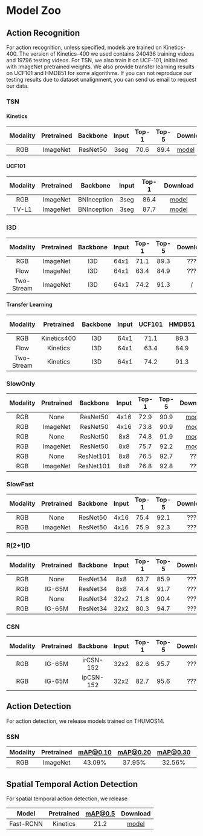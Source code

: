 # Model Zoo

## Action Recognition

For action recognition, unless specified, models are trained on Kinetics-400. The version of Kinetics-400 we used contains 240436 training videos and 19796 testing videos. For TSN, we also train it on UCF-101, initialized with ImageNet pretrained weights. We also provide transfer learning results on UCF101 and HMDB51 for some algorithms. If you can not reproduce our testing results due to dataset unalignment, you can send us email to request our data. 

### TSN

#### Kinetics

| Modality | Pretrained | Backbone | Input | Top-1 | Top-5 |                                                              Download                                                                    |
| :------: | :--------: | :---------: | :--------: | :------------------------------------: | :------------------------------------: | -------------------------------------- |
|    RGB   |  ImageNet  | ResNet50 | 3seg  | 70.6  |  89.4  | [model](https://open-mmlab.s3.ap-northeast-2.amazonaws.com/mmaction/models/ucf101/tsn_2d_rgb_bninception_seg3_f1s1_b32_g8-98160339.pth)  |


#### UCF101

| Modality | Pretrained | Backbone | Input | Top-1 |                                                              Download                                                                    |
| :------: | :--------: | :---------: | :--------: | :--------------------------------------------------------------------------------------------------------------------------------------: | :--------------------------------------------------------------------------------------------------------------------------------------: |
|    RGB   |  ImageNet  | BNInception | 3seg |  86.4    | [model](https://open-mmlab.s3.ap-northeast-2.amazonaws.com/mmaction/models/ucf101/tsn_2d_rgb_bninception_seg3_f1s1_b32_g8-98160339.pth)  |
|   TV-L1  |  ImageNet  | BNInception | 3seg |  87.7    | [model](https://open-mmlab.s3.ap-northeast-2.amazonaws.com/mmaction/models/ucf101/tsn_2d_flow_bninception_seg3_f1s1_b32_g8-151870b7.pth) |

### I3D

|  Modality  | Pretrained | Backbone | Input | Top-1 | Top-5 | Download |
| :--------: | :--------: | :------: | :---: | :---: | :---: | :------: |
|    RGB     |  ImageNet  |   I3D    | 64x1  | 71.1  | 89.3  |   ???    |
|    Flow    |  ImageNet  |   I3D    | 64x1  | 63.4  | 84.9  |   ???    |
| Two-Stream |  ImageNet  |   I3D    | 64x1  | 74.2  | 91.3  |    /     |

#### Transfer Learning

|  Modality  | Pretrained  | Backbone | Input | UCF101 | HMDB51 | Download (split1) |
| :--------: | :---------: | :------: | :---: | :----: | :----: | :---------------: |
|    RGB     | Kinetics400 |   I3D    | 64x1  |  71.1  |  89.3  |     ??? / ???     |
|    Flow    |  Kinetics   |   I3D    | 64x1  |  63.4  |  84.9  |     ??? / ???     |
| Two-Stream |  Kinetics   |   I3D    | 64x1  |  74.2  |  91.3  |         /         |

### SlowOnly

| Modality | Pretrained | Backbone | Input | Top-1 | Top-5 |                           Download                           |
| :------: | :--------: | :--------: | :--------: | :--------: | :----------------------------------------------------------------------------------------------------------------------------------------------------------: | :----------------------------------------------------------------------------------------------------------------------------------------------------------: |
| RGB  | None  | ResNet50 | 4x16 | 72.9  | 90.9  |  [model](https://open-mmlab.s3.ap-northeast-2.amazonaws.com/mmaction/models/kinetics400/slowonly_kinetics400_se_rgb_r50_seg1_4x16_scratch_epoch256-594abd88.pth) |
| RGB  | ImageNet | ResNet50 | 4x16 |  73.8  | 90.9  | [model](https://open-mmlab.s3.ap-northeast-2.amazonaws.com/mmaction/models/kinetics400/slowonly_kinetics400_se_rgb_r50_seg1_4x16_finetune_epoch150-46c79312.pth)  |
| RGB  | None  | ResNet50 | 8x8 | 74.8  | 91.9  | [model](https://open-mmlab.s3.ap-northeast-2.amazonaws.com/mmaction/models/kinetics400/slowonly_kinetics400_se_rgb_r50_seg1_8x8_scratch_epoch196-4aae9339.pth) |
| RGB  | ImageNet  | ResNet50 | 8x8 | 75.7  | 92.2  | [model](https://open-mmlab.s3.ap-northeast-2.amazonaws.com/mmaction/models/kinetics400/slowonly_kinetics400_se_rgb_r50_seg1_8x8_finetune_epoch150-519c2101.pth)  |
| RGB | None | ResNet101 | 8x8 | 76.5 | 92.7 | ??? |
| RGB | ImageNet | ResNet101 | 8x8 | 76.8 | 92.8 | ??? |

### SlowFast

| Modality | Pretrained | Backbone | Input | Top-1 | Top-5 | Download |
| :------: | :--------: | :------: | :---: | :---: | :---: | :------: |
|   RGB    |    None    | ResNet50 | 4x16  | 75.4  | 92.1  |   ???    |
|   RGB    |  ImageNet  | ResNet50 | 4x16  | 75.9  | 92.3  |   ???    |

### R(2+1)D
| Modality | Pretrained | Backbone | Input | Top-1 | Top-5 | Download |
| :------: | :--------: | :------: | :---: | :---: | :---: | :------: |
|   RGB    |    None    | ResNet34 |  8x8  | 63.7  | 85.9  |   ???    |
|   RGB    |   IG-65M   | ResNet34 |  8x8  | 74.4  | 91.7  |   ???    |
|   RGB    |    None    | ResNet34 | 32x2  | 71.8  | 90.4  |   ???    |
|   RGB    |   IG-65M   | ResNet34 | 32x2  | 80.3  | 94.7  |   ???    |

### CSN
| Modality | Pretrained | Backbone  | Input | Top-1 | Top-5 | Download |
| :------: | :--------: | :-------: | :---: | :---: | :---: | :------: |
|   RGB    |   IG-65M   | irCSN-152 | 32x2  | 82.6  | 95.7  |   ???    |
|   RGB    |   IG-65M   | ipCSN-152 | 32x2  | 82.7  | 95.6  |   ???    |

## Action Detection

For action detection, we release models trained on THUMOS14. 

### SSN

| Modality | Pretrained | mAP@0.10 | mAP@0.20 | mAP@0.30 | mAP@0.40 | mAP@0.50 |                           Download                           |
| :------: | :--------: | :------: | :------: | :------: | :------: | :------: | :----------------------------------------------------------: |
|   RGB    |  ImageNet  |  43.09%  |  37.95%  |  32.56%  |  25.71%  |  18.33%  | [model](https://open-mmlab.s3.ap-northeast-2.amazonaws.com/mmaction/models/thumos14/ssn_thumos14_rgb_bn_inception_tag-dac9ddb0.pth) |

## Spatial Temporal Action Detection

For spatial temporal action detection, we release

|   Model   | Pretrained | mAP@0.5 |                           Download                           |
| :-------: | :--------: | :-----: | :----------------------------------------------------------: |
| Fast-RCNN |  Kinetics  |  21.2   | [model](https://open-mmlab.s3.ap-northeast-2.amazonaws.com/mmaction/models/ava/fast_rcnn_ava2.1_nl_r50_c4_1x_f32s2_kin-e2495b48.pth) |
